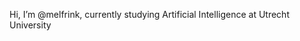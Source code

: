 Hi, I’m @melfrink, currently studying Artificial Intelligence at Utrecht University

<!---
melfrink/melfrink is a ✨ special ✨ repository because its `README.md` (this file) appears on your GitHub profile.
You can click the Preview link to take a look at your changes.
--->
